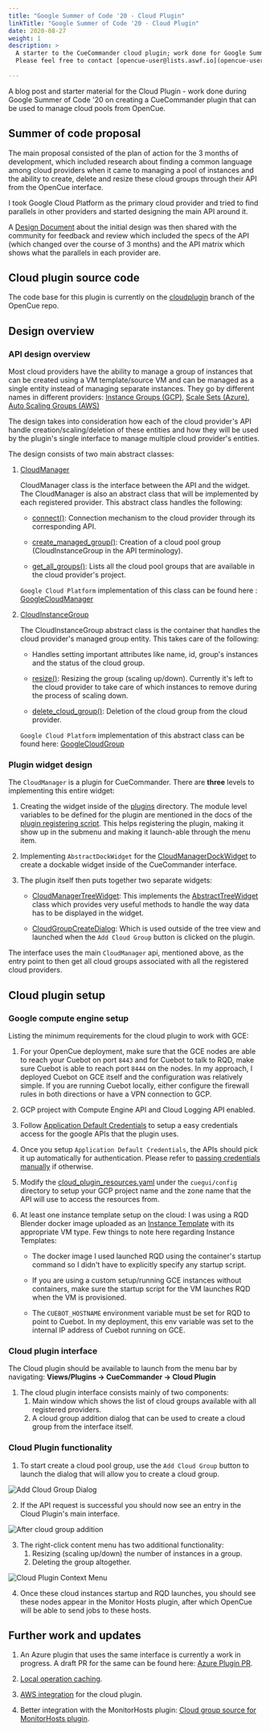 ```yaml
---
title: "Google Summer of Code '20 - Cloud Plugin"
linkTitle: "Google Summer of Code '20 - Cloud Plugin"
date: 2020-08-27
weight: 1
description: >
  A starter to the CueCommander cloud plugin; work done for Google Summer of Code '20 by [Shiva Kannan](https://github.com/shiva-kannan).
  Please feel free to contact [opencue-user@lists.aswf.io](opencue-user@lists.aswf.io) if you have any questions about this work.
  
---
```


A blog post and starter material for the Cloud Plugin - work done during Google Summer of Code '20 on creating a CueCommander
 plugin that can be used to manage cloud pools from OpenCue.
 
## Summer of code proposal

The main proposal consisted of the plan of action for the 3 months of development, which included research about
finding a common language among cloud providers when it came to managing a pool of instances and the ability to create, delete
and resize these cloud groups through their API from the OpenCue interface.

I took Google Cloud Platform as the primary cloud provider and tried to find parallels in other providers and
started designing the main API around it. 

A [Design Document](https://docs.google.com/document/d/1cCPrZsM8fRbcluTppcuPFQ6_tfQo5rZE9W2m6Hms8pw/edit?usp=sharing)
about the initial design was then shared with the community for feedback and review which included the specs of the API
(which changed over the course of 3 months) and the API matrix which shows what the parallels in each provider are.

 
## Cloud plugin source code

The code base for this plugin is currently on the [cloudplugin](https://github.com/AcademySoftwareFoundation/OpenCue/tree/cloud-plugin)
branch of the OpenCue repo.

## Design overview

### API design overview

Most cloud providers have the ability to manage a group of instances that can be created using a VM template/source VM and can be
managed as a single entity instead of managing separate instances.
They go by different names in different providers:
[Instance Groups (GCP)](https://cloud.google.com/compute/docs/instance-groups),
[Scale Sets (Azure)](https://azure.microsoft.com/en-us/services/virtual-machine-scale-sets),
[Auto Scaling Groups (AWS)](https://docs.aws.amazon.com/autoscaling/ec2/userguide/AutoScalingGroup.html)

The design takes into consideration how each of the cloud provider's API handle creation/scaling/deletion of these entities
and how they will be used by the plugin's single interface to manage multiple cloud provider's entities.

The design consists of two main abstract classes:

1. [CloudManager](https://github.com/AcademySoftwareFoundation/OpenCue/blob/d4a2eca93d271dacb13ca2aaba9b531642c1dc6b/pycue/opencue/cloud/api.py#L73)

    CloudManager class is the interface between the API and the widget. The CloudManager is also an abstract class
    that will be implemented by each registered provider.
    This abstract class handles the following:
    
    * [connect()](https://github.com/AcademySoftwareFoundation/OpenCue/blob/d4a2eca93d271dacb13ca2aaba9b531642c1dc6b/pycue/opencue/cloud/api.py#L119):
    Connection mechanism to the cloud provider through its corresponding API.
    
    * [create_managed_group()](https://github.com/AcademySoftwareFoundation/OpenCue/blob/d4a2eca93d271dacb13ca2aaba9b531642c1dc6b/pycue/opencue/cloud/api.py#L100):
    Creation of a cloud pool group (CloudInstanceGroup in the API terminology).
    
    * [get_all_groups()](https://github.com/AcademySoftwareFoundation/OpenCue/blob/d4a2eca93d271dacb13ca2aaba9b531642c1dc6b/pycue/opencue/cloud/api.py#L112):
    Lists all the cloud pool groups that are available in the cloud provider's project.
    
    `Google Cloud Platform` implementation of this class can be found here : [GoogleCloudManager](https://github.com/AcademySoftwareFoundation/OpenCue/blob/d4a2eca93d271dacb13ca2aaba9b531642c1dc6b/pycue/opencue/cloud/gce_api.py#L115)

2. [CloudInstanceGroup](https://github.com/AcademySoftwareFoundation/OpenCue/blob/d4a2eca93d271dacb13ca2aaba9b531642c1dc6b/pycue/opencue/cloud/api.py#L18)

    The CloudInstanceGroup abstract class is the container that handles the cloud provider's managed group entity.
    This takes care of the following:
    
    * Handles setting important attributes like name, id, group's instances and the status of the cloud group.
    
    * [resize()](https://github.com/AcademySoftwareFoundation/OpenCue/blob/d4a2eca93d271dacb13ca2aaba9b531642c1dc6b/pycue/opencue/cloud/api.py#L31):
    Resizing the group (scaling up/down). Currently it's left to the cloud provider to take care of which instances to
    remove during the process of scaling down.
    
    * [delete_cloud_group()](https://github.com/AcademySoftwareFoundation/OpenCue/blob/d4a2eca93d271dacb13ca2aaba9b531642c1dc6b/pycue/opencue/cloud/api.py#L58):
    Deletion of the cloud group from the cloud provider.
    
    `Google Cloud Platform` implementation of this abstract class can be found here: [GoogleCloudGroup](https://github.com/AcademySoftwareFoundation/OpenCue/blob/d4a2eca93d271dacb13ca2aaba9b531642c1dc6b/pycue/opencue/cloud/gce_api.py#L22)

### Plugin widget design

The `CloudManager` is a plugin for CueCommander. There are **three** levels to implementing this entire widget:

1. Creating the widget inside of the [plugins](https://github.com/AcademySoftwareFoundation/OpenCue/tree/526efee2fbf8c442a8e9d631e1806854463c4301/cuegui/cuegui/plugins) directory. 
The module level variables to be defined for the plugin are mentioned in the docs of the [plugin registering script](https://github.com/AcademySoftwareFoundation/OpenCue/blob/526efee2fbf8c442a8e9d631e1806854463c4301/cuegui/cuegui/Plugins.py). 
This helps registering the plugin, making it show up in the submenu and making it launch-able through the menu item.

2. Implementing `AbstractDockWidget` for the [CloudManagerDockWidget](https://github.com/AcademySoftwareFoundation/OpenCue/blob/d4a2eca93d271dacb13ca2aaba9b531642c1dc6b/cuegui/cuegui/plugins/CloudManagerPlugin.py#L31) to create a dockable widget inside of the CueCommander interface. 

3. The plugin itself then puts together two separate widgets:

    * [CloudManagerTreeWidget](https://github.com/AcademySoftwareFoundation/OpenCue/blob/d4a2eca93d271dacb13ca2aaba9b531642c1dc6b/cuegui/cuegui/CloudManagerWidget.py#L63): 
    This implements the [AbstractTreeWidget](https://github.com/AcademySoftwareFoundation/OpenCue/blob/526efee2fbf8c442a8e9d631e1806854463c4301/cuegui/cuegui/AbstractTreeWidget.py) class which provides very useful methods to handle the way data has 
    to be displayed in the widget.
    
    * [CloudGroupCreateDialog](https://github.com/AcademySoftwareFoundation/OpenCue/blob/d4a2eca93d271dacb13ca2aaba9b531642c1dc6b/cuegui/cuegui/CloudGroupDialog.py#L28):
    Which is used outside of the tree view and launched when the `Add Cloud Group` button is clicked on the plugin.
    
The interface uses the main `CloudManager` api, mentioned above, as the entry point to then get all cloud groups
associated with all the registered cloud providers.

## Cloud plugin setup

### Google compute engine setup

Listing the minimum requirements for the cloud plugin to work with GCE:

1. For your OpenCue  deployment, make sure that the GCE nodes are able to reach your Cuebot on port `8443` and for Cuebot to talk to RQD, make sure Cuebot is able to reach port `8444` on the nodes.
In my approach, I deployed Cuebot on GCE itself and the configuration was relatively simple. If you are running Cuebot locally, either configure the firewall rules in both directions or have a VPN
connection to GCP.

2. GCP project with Compute Engine API and Cloud Logging API enabled.

3. Follow [Application Default Credentials](https://cloud.google.com/sdk/gcloud/reference/auth/application-default) to setup a easy credentials access for the google APIs that the plugin uses.

4. Once you setup `Application Default Credentials`, the APIs should pick it up automatically for authentication. Please refer to [passing credentials manually](https://cloud.google.com/docs/authentication/production#auth-cloud-implicit-python)
if otherwise.

5. Modify the [cloud_plugin_resources.yaml](https://github.com/AcademySoftwareFoundation/OpenCue/blob/d4a2eca93d271dacb13ca2aaba9b531642c1dc6b/cuegui/cuegui/config/cloud_plugin_resources.yaml)
under the `cuegui/config` directory to setup your GCP project name and the zone name that the API will use to access the resources from.

6. At least one instance template setup on the cloud: I was using a RQD Blender docker image uploaded as an
[Instance Template](https://cloud.google.com/compute/docs/instance-templates) with its appropriate VM type. 
Few things to note here regarding Instance Templates:

    * The docker image I used launched RQD using the container's startup command so I didn't have to explicitly specify any startup script.
    
    * If you are using a custom setup/running GCE instances without containers, make sure the startup script for the VM launches RQD when the VM is provisioned.
    
    * The `CUEBOT_HOSTNAME` environment variable must be set for RQD to point to Cuebot. In my deployment, this env variable was set to the internal IP address of Cuebot running on GCE.

### Cloud plugin interface

The Cloud plugin should be available to launch from the menu bar by navigating:
**Views/Plugins -> CueCommander -> Cloud Plugin**

1. The cloud plugin interface consists mainly of two components:
    1. Main window which shows the list of cloud groups available with all registered providers.
    2. A cloud group addition dialog that can be used to create a cloud group from the interface itself.

### Cloud Plugin functionality

1. To start create a cloud pool group, use the `Add Cloud Group` button to launch the
dialog that will allow you to create a cloud group.

![Add Cloud Group Dialog](/blog/images/AddCloudGroupDialog.png)

2. If the API request is successful you should now see an entry in the Cloud Plugin's main interface.

![After cloud group addition](/blog/images/MainInterfacePostAddition.png)

3. The right-click content menu has two additional functionality:
    1. Resizing (scaling up/down) the number of instances in a group.
    2. Deleting the group altogether.

![Cloud Plugin Context Menu](/blog/images/CloudPluginContextMenu.png)

4. Once these cloud instances startup and RQD launches, you should see these nodes appear in the Monitor Hosts plugin, after which OpenCue will be able to send jobs to these hosts.

## Further work and updates

1. An Azure plugin that uses the same interface is currently a work in progress.
A draft PR for the same can be found here: [Azure Plugin PR](https://github.com/AcademySoftwareFoundation/OpenCue/pull/771).

2. [Local operation caching](https://github.com/AcademySoftwareFoundation/OpenCue/issues/773).

3. [AWS integration](https://github.com/AcademySoftwareFoundation/OpenCue/issues/774) for the cloud plugin.

4. Better integration with the MonitorHosts plugin: [Cloud group source for MonitorHosts plugin](https://github.com/AcademySoftwareFoundation/OpenCue/issues/775).
